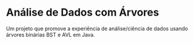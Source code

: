 # Análise de Dados com Árvores
Um projeto que promove a experiência de análise/ciência de dados usando árvores binárias BST e AVL em Java.
